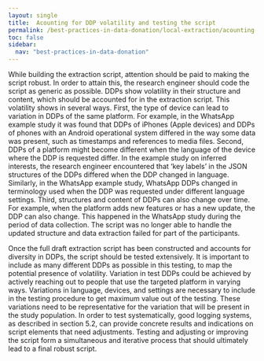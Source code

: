 ```yaml
---
layout: single
title:  Acounting for DDP volatility and testing the script
permalink: /best-practices-in-data-donation/local-extraction/acounting-for-DDP-volatility-and-testing-the-script
toc: false
sidebar:
  nav: "best-practices-in-data-donation"
---
```


While building the extraction script, attention should be paid to making the script robust. In order to attain this, the research engineer should code the script as generic as possible. DDPs show volatility in their structure and content, which should be accounted for in the extraction script. This volatility shows in several ways. First, the type of device can lead to variation in DDPs of the same platform. For example, in the WhatsApp example study it was found that DDPs of iPhones (Apple devices) and DDPs of phones with an Android operational system differed in the way some data was present, such as timestamps and references to media files. Second, DDPs of a platform might become different when the language of the device where the DDP is requested differ. In the example study on inferred interests, the research engineer encountered that ‘key labels’ in the JSON structures of the DDPs differed when the DDP changed in language. Similarly, in the WhatsApp example study, WhatsApp DDPs changed in terminology used when the DDP was requested under different language settings. Third, structures and content of DDPs can also change over time. For example, when the platform adds new features or has a new update, the DDP can also change. This happened in the WhatsApp study during the period of data collection. The script was no longer able to handle the updated structure and data extraction failed for part of the participants.

Once the full draft extraction script has been constructed and accounts for diversity in DDPs, the script should be tested extensively. It is important to include as many different DDPs as possible in this testing, to map the potential presence of volatility. Variation in test DDPs could be achieved by actively reaching out to people that use the targeted platform in varying ways. Variations in language, devices, and settings are necessary to include in the testing procedure to get maximum value out of the testing. These variations need to be representative for the variation that will be present in the study population. In order to test systematically, good logging systems, as described in section 5.2, can provide concrete results and indications on script elements that need adjustments. Testing and adjusting or improving the script form a simultaneous and iterative process that should ultimately lead to a final robust script.